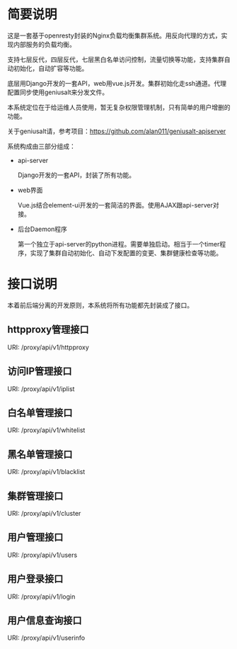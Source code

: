 简要说明
===========

这是一套基于openresty封装的Nginx负载均衡集群系统。用反向代理的方式，实现内部服务的负载均衡。

支持七层反代，四层反代，七层黑白名单访问控制，流量切换等功能，支持集群自动初始化，自动扩容等功能。

底层用Django开发的一套API，web用vue.js开发。集群初始化走ssh通道。代理配置同步使用geniusalt来分发文件。

本系统定位在于给运维人员使用，暂无复杂权限管理机制，只有简单的用户增删的功能。

关于geniusalt请，参考项目：https://github.com/alan011/geniusalt-apiserver

系统构成由三部分组成：

* api-server

    Django开发的一套API，封装了所有功能。    

* web界面

    Vue.js结合element-ui开发的一套简洁的界面。使用AJAX跟api-server对接。

* 后台Daemon程序

    第一个独立于api-server的python进程。需要单独启动。相当于一个timer程序，实现了集群自动初始化、自动下发配置的变更、集群健康检查等功能。

接口说明
==========

本着前后端分离的开发原则，本系统将所有功能都先封装成了接口。


httpproxy管理接口
----------

URI: /proxy/api/v1/httpproxy



访问IP管理接口
----------

URI: /proxy/api/v1/iplist


白名单管理接口
----------

URI: /proxy/api/v1/whitelist


黑名单管理接口
----------

URI: /proxy/api/v1/blacklist


集群管理接口
----------

URI: /proxy/api/v1/cluster


用户管理接口
----------

URI: /proxy/api/v1/users


用户登录接口
----------

URI: /proxy/api/v1/login


用户信息查询接口
----------

URI: /proxy/api/v1/userinfo
